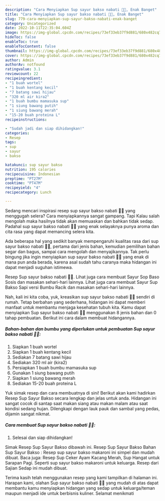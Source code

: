 ```yaml
---
description: "Cara Menyiapkan Sup sayur bakso nabati 🥕🥬, Enak Banget"
title: "Cara Menyiapkan Sup sayur bakso nabati 🥕🥬, Enak Banget"
slug: 779-cara-menyiapkan-sup-sayur-bakso-nabati-enak-banget
category: Uncategorized
date: 2022-10-11T22:35:04.604Z
image: https://img-global.cpcdn.com/recipes/73ef33eb37f9d881/680x482cq70/sup-sayur-bakso-nabati-foto-resep-utama.jpg
hideToc: false
enableToc: true
enableTocContent: false
thumbnail: https://img-global.cpcdn.com/recipes/73ef33eb37f9d881/680x482cq70/sup-sayur-bakso-nabati-foto-resep-utama.jpg
cover: https://img-global.cpcdn.com/recipes/73ef33eb37f9d881/680x482cq70/sup-sayur-bakso-nabati-foto-resep-utama.jpg
author: Admin
authorAv: notfound
ratingvalue: 3.1
reviewcount: 22
recipeingredient:
- "1 buah wortel"
- "1 buah kentang kecil"
- "7 batang sawi hijau"
- "320 ml air kira2"
- "1 buah bumbu mamasuka sup"
- "1 siung bawang putih"
- "1 siung bawang merah"
- "15-20 buah proteina L"
recipeinstructions:

- "Sudah jadi dan siap dihidangkan!"
categories:
- Resep
tags:
- sup
- sayur
- bakso

katakunci: sup sayur bakso 
nutrition: 195 calories
recipecuisine: Indonesian
preptime: "PT27M"
cooktime: "PT47M"
recipeyield: "4"
recipecategory: Lunch

---
```



Sedang mencari inspirasi resep sup sayur bakso nabati 🥕🥬 yang menggugah selera? Cara menyiapkannya sangat gampang. Tapi Kalau salah mengolah maka hasilnya tidak akan memuaskan dan bahkan tidak sedap. Padahal sup sayur bakso nabati 🥕🥬 yang enak selayaknya punya aroma dan cita rasa yang dapat memancing selera kita.


Ada beberapa hal yang sedikit banyak mempengaruhi kualitas rasa dari sup sayur bakso nabati 🥕🥬, pertama dari jenis bahan, kemudian pemilihan bahan segar dan bagus, sampai cara mengolah dan menyajikannya. Tak perlu bingung jika ingin menyiapkan sup sayur bakso nabati 🥕🥬 yang enak di mana pun anda berada, karena asal sudah tahu caranya maka hidangan ini dapat menjadi suguhan istimewa.

Resep Sup sayur bakso nabati 🥕🥬. Lihat juga cara membuat Sayur Sop Baso Sosis dan masakan sehari-hari lainnya. Lihat juga cara membuat Sayur Sup Bakso Sapi versi Bumbu Racik dan masakan sehari-hari lainnya.


Nah, kali ini kita coba, yuk, kreasikan sup sayur bakso nabati 🥕🥬 sendiri di rumah. Tetap berbahan yang sederhana, hidangan ini dapat memberi manfaat untuk membantu menjaga kesehatan tubuh kita. Kamu dapat menyiapkan Sup sayur bakso nabati 🥕🥬 menggunakan 8 jenis bahan dan 0 tahap pembuatan. Berikut ini cara dalam membuat hidangannya.

<!--inarticleads1-->

##### Bahan-bahan dan bumbu yang diperlukan untuk pembuatan Sup sayur bakso nabati 🥕🥬:

1. Siapkan 1 buah wortel
1. Siapkan 1 buah kentang kecil
1. Sediakan 7 batang sawi hijau
1. Sediakan 320 ml air (kira2)
1. Persiapkan 1 buah bumbu mamasuka sup
1. Gunakan 1 siung bawang putih
1. Siapkan 1 siung bawang merah
1. Sediakan 15-20 buah proteina L


Yuk simak resep dan cara membuatnya di sini! Berikut akan kami hadirkan Resep Sup Sayur Bakso secara lengkap dan jelas untuk anda. Hidangan ini sangat cocok di santap saat makan siang atau makan malam atau saat kondisi sedang hujan. Dilengkapi dengan lauk pauk dan sambal yang pedas, dijamin sangat nikmat. 

<!--inarticleads2-->

##### Cara membuat Sup sayur bakso nabati 🥕🥬:


1. Selesai dan siap dihidangkan!

Simak Resep Sup Sayur Bakso dibawah ini. Resep Sup Sayur Bakso Bahan Sup Sayur Bakso : Resep sup sayur bakso makaroni ini simpel dan mudah dibuat. Baca juga: Resep Sup Ceker Ayam Kacang Merah, Sup Hangat untuk Sarapan Pagi. Seperti sup sayur bakso makaroni untuk keluarga. Resep dari Sajian Sedap ini mudah dibuat. 

Terima kasih telah menggunakan resep yang kami tampilkan di halaman ini. Harapan kami, olahan Sup sayur bakso nabati 🥕🥬 yang mudah di atas dapat membantu kamu menyiapkan hidangan yang sedap untuk keluarga/teman maupun menjadi ide untuk berbisnis kuliner. Selamat menikmati
